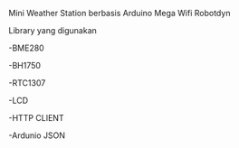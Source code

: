 Mini Weather Station berbasis Arduino Mega Wifi Robotdyn

Library yang digunakan

-BME280

-BH1750

-RTC1307

-LCD

-HTTP CLIENT

-Ardunio JSON
